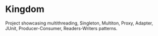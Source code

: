 # Kingdom
Project showcasing multithreading, Singleton, Multiton, Proxy, Adapter, JUnit, Producer-Consumer, Readers-Writers patterns.
